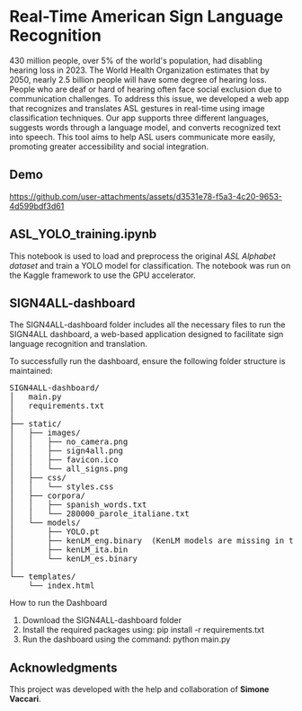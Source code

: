 # Real-Time American Sign Language Recognition

430 million people, over 5% of the world's population, had disabling hearing loss in 2023. The World Health Organization estimates that by 2050, nearly 2.5 billion people will have some degree of hearing loss. People who are deaf or hard of hearing often face social exclusion due to communication challenges. To address this issue, we developed a web app that recognizes and translates ASL gestures in real-time using image classification techniques. Our app supports three different languages, suggests words through a language model, and converts recognized text into speech. This tool aims to help ASL users communicate more easily, promoting greater accessibility and social integration.

## Demo

https://github.com/user-attachments/assets/d3531e78-f5a3-4c20-9653-4d599bdf3d61

## ASL_YOLO_training.ipynb 
This notebook is used to load and preprocess the original _ASL Alphabet dataset_ and train a YOLO model for classification. The notebook was run on the Kaggle framework to use the GPU accelerator.

## SIGN4ALL-dashboard
The SIGN4ALL-dashboard folder includes all the necessary files to run the SIGN4ALL dashboard, a web-based application designed to facilitate sign language recognition and translation.

To successfully run the dashboard, ensure the following folder structure is maintained:

<pre>
SIGN4ALL-dashboard/  
│   main.py  
│   requirements.txt  
│  
├── static/  
│   ├── images/  
│   │   ├── no_camera.png  
│   │   ├── sign4all.png  
│   │   ├── favicon.ico  
│   │   └── all_signs.png  
│   ├── css/  
│   │   └── styles.css  
│   ├── corpora/  
│   │   ├── spanish_words.txt  
│   │   └── 280000_parole_italiane.txt  
│   └── models/  
│       ├── YOLO.pt  
│       ├── kenLM_eng.binary  (KenLM models are missing in this repository)
│       ├── kenLM_ita.bin  
│       └── kenLM_es.binary  
│  
└── templates/  
    └── index.html  
</pre>

How to run the Dashboard
1.	Download the SIGN4ALL-dashboard folder
2.	Install the required packages using:
pip install -r requirements.txt
3.	Run the dashboard using the command:
python main.py

## Acknowledgments
This project was developed with the help and collaboration of **Simone Vaccari**.
